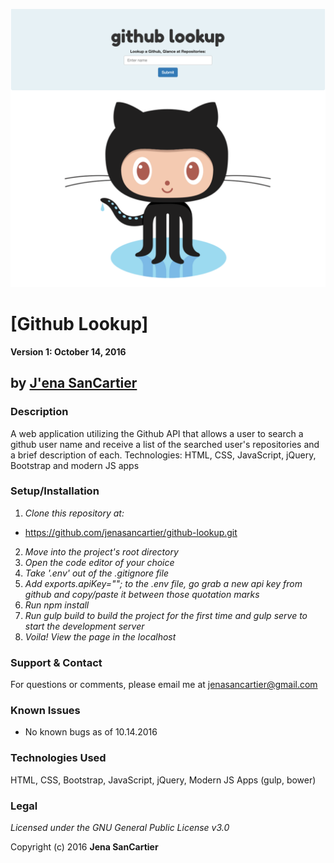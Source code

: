 ![project screenshot](/img/screenshot.png)

# [Github Lookup]

__Version 1: October 14, 2016__
## by [J'ena SanCartier](https://github.com/jenasancartier)

### Description
A web application utilizing the Github API that allows a user to search a github user name and receive a list of the searched user's repositories and a brief description of each.
Technologies: HTML, CSS, JavaScript, jQuery, Bootstrap and modern JS apps

### Setup/Installation
1. _Clone this repository at:_
  * https://github.com/jenasancartier/github-lookup.git
2. _Move into the project's root directory_
3. _Open the code editor of your choice_
4. _Take '.env' out of the .gitignore file_
5. _Add exports.apiKey=""; to the .env file, go grab a new api key from github and copy/paste it between those quotation marks_
6. _Run npm install_
7. _Run gulp build to build the project for the first time and gulp serve to start the development server_
8. _Voila! View the page in the localhost_

### Support & Contact
For questions or comments, please email me at [jenasancartier@gmail.com](mailto:jenasancartier@gmail.com)

### Known Issues
* No known bugs as of 10.14.2016

### Technologies Used
HTML, CSS, Bootstrap, JavaScript, jQuery, Modern JS Apps (gulp, bower)

### Legal
*Licensed under the GNU General Public License v3.0*

Copyright (c) 2016 **Jena SanCartier**
